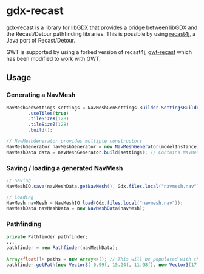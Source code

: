 # gdx-recast
gdx-recast is a library for libGDX that provides a bridge between libGDX and the Recast/Detour pathfinding libraries.
This is possible by using [recast4j](https://github.com/ppiastucki/recast4j), a Java port of Recast/Detour.

GWT is supported by using a forked version of recast4j, [gwt-recast](https://github.com/antzGames/gwt-recast4j) which has been modified to work with GWT.

## Usage

### Generating a NavMesh
```java
NavMeshGenSettings settings = NavMeshGenSettings.Builder.SettingsBuilder()
        .useTiles(true)
        .tileSizeX(128)
        .tileSizeZ(128)
        .build();

// NavMeshGenerator provides multiple constructors
NavMeshGenerator navMeshGenerator = new NavMeshGenerator(modelInstance);
NavMeshData data = navMeshGenerator.build(settings); // Contains NavMesh
```
### Saving / loading a generated NavMesh
```java
// Saving
NavMeshIO.save(navMeshData.getNavMesh(), Gdx.files.local("navmesh.nav"));

// Loading
NavMesh navMesh = NavMeshIO.load(Gdx.files.local("navmesh.nav"));
NavMeshData navMeshData = new NavMeshData(navMesh);
```

### Pathfinding
```java
private Pathfinder pathfinder;
...
pathfinder = new Pathfinder(navMeshData);
        
Array<float[]> paths = new Array<>(); // This will be populated with the path
pathfinder.getPath(new Vector3(-0.99f, 15.24f, 11.98f), new Vector3(17.63f,-2.37f,-21.86f), paths);
```